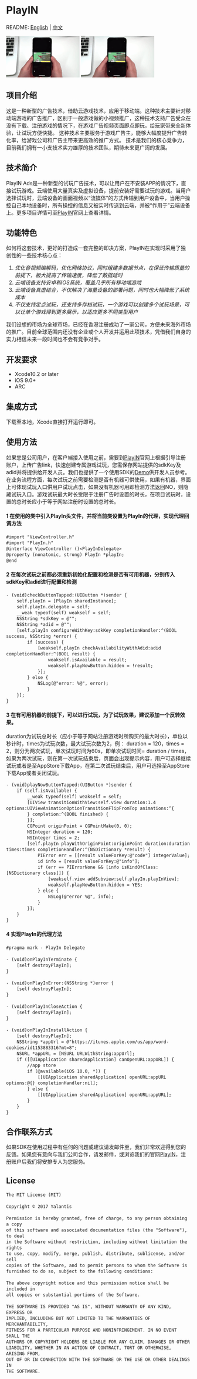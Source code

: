 # PlayIN

README: [English](https://github.com/Coding/WebIDE/blob/master/README.md) | [中文](https://github.com/Coding/WebIDE/blob/master/README-zh.md)


![image](https://github.com/lijunge/PlayINDemo/raw/master/PlayIn_1.gif) ![image](https://github.com/lijunge/PlayINDemo/raw/master/PlayIn_2.gif)

## 项目介绍
这是一种新型的广告技术，借助云游戏技术，应用于移动端。这种技术主要针对移动端游戏的广告推广，区别于一般游戏做的小视频推广，这种技术支持广告受众在没有下载、注册游戏的情况下，在游戏广告视频页面即点即玩，给玩家带来全新体验，让试玩方便快捷。
这种技术主要服务于游戏广告主，能够大幅度提升广告转化率，给游戏公司和广告主带来更高效的推广方式。
技术是我们的核心竞争力，目前我们拥有一小支技术实力雄厚的技术团队，期待未来更广阔的发展。
## 技术简介
PlayIN Ads是一种新型的试玩广告技术，可以让用户在不安装APP的情况下，直接试玩游戏。云端使用大量真实及虚拟设备，提前安装好需要试玩的游戏。当用户选择试玩时，云端设备的画面视频以“流媒体”的方式传输到用户设备中，当用户操控自己本地设备时，所有操控的信息又被实时传送到云端，并被“作用于”云端设备上。更多项目详情可至[PlayIN](https://playinair.com:8080)官网上查看详情。

## 功能特色
如何将这套技术，更好的打造成一套完整的即决方案，PlayIN在实现时采用了独创性的一些技术核心点：
1. *优化音视频编解码，优化网络协议，同时组建多数据节点，在保证传输质量的前提下，极大提高了传输速度，降低了数据延时*
2. *云端设备支持安卓和iOS系统，覆盖几乎所有移动端游戏*
3. *云端设备真虚结合，不仅解决了海量设备的部署问题，同时也大幅降低了系统成本*
4. *不仅支持定点试玩，还支持多存档试玩，一个游戏可以创建多个试玩场景，可以让单个游戏得到更多展示，以适应更多不同类型用户*

我们设想的市场为全球市场，已经在香港注册成功了一家公司，方便未来海外市场的推广。目前全球范围内还没有企业或个人开发并运用此项技术，凭借我们自身的实力相信未来一段时间也不会有竞争对手。

## 开发要求

* Xcode10.2 or later
* iOS 9.0+
* ARC

## 集成方式

下载至本地，Xcode直接打开运行即可。

## 使用方法

如果您是公司用户，在客户端接入使用之前，需要到[PlayIN](https://playinair.com:8080)官网上根据引导注册账户，上传广告link，快速创建专属游戏试玩，您需保存网站提供的sdkKey及adid并将提供给开发人员。我们也提供了一个使用SDK的[Demo](https://github.com/Coding/WebIDE/blob/master/README-zh.md)供开发人员参考。在业务流程方面，每次试玩之前需要检测是否有机器可供使用，如果有机器，界面上可体现试玩入口供用户试玩点击，如果没有机器可用即检测方法返回NO，则隐藏试玩入口。游戏试玩最大时长受限于注册广告时设置的时长，在项目试玩时，设置的总时长应小于等于网站注册时设置的总时长。

#### 1 在使用的类中引入PlayIn头文件，并将当前类设置为PlayIn的代理，实现代理回调方法
```objc
#import "ViewController.h"
#import "PlayIn.h"
@interface ViewController ()<PlayInDelegate>
@property (nonatomic, strong) PlayIn *playIn;
@end
```
#### 2 在每次试玩之前都必须重新初始化配置和检测是否有可用机器，分别传入sdkKey和adid进行配置和检测
```objc
- (void)checkButtonTapped:(UIButton *)sender {
    self.playIn = [PlayIn sharedInstance];
    self.playIn.delegate = self;
    __weak typeof(self) weakself = self;
    NSString *sdkKey = @"";
    NSString *adid = @"";
    [self.playIn configureWithKey:sdkKey completionHandler:^(BOOL success, NSString *error) {
        if (success) {
            [weakself.playIn checkAvailabilityWithAdid:adid completionHandler:^(BOOL result) {
                weakself.isAvailable = result;
                weakself.playNowButton.hidden = !result;
            }];
        } else {
            NSLog(@"error: %@", error);
        }
    }];
}
```
#### 3 在有可用机器的前提下，可以进行试玩，为了试玩效果，建议添加一个反转效果。

duration为试玩总时长（应小于等于网站注册游戏时所购买的最大时长），单位以秒计时，times为试玩次数，最大试玩次数为2，例： duration = 120，times = 2，则分为两次试玩，单次试玩时间为60s，即单次试玩时间= duration / times，如果为两次试玩，则在第一次试玩结束后，页面会出现提示内容，用户可选择继续试玩或者是至AppStore下载App，在第二次试玩结束后，用户可选择至AppStore下载App或者关闭试玩。
```objc
- (void)playNowButtonTapped:(UIButton *)sender {
    if (self.isAvailable) {
        __weak typeof(self) weakself = self;
        [UIView transitionWithView:self.view duration:1.4 options:UIViewAnimationOptionTransitionFlipFromTop animations:^{
        } completion:^(BOOL finished) {
        }];
        CGPoint originPoint = CGPointMake(0, 0);
        NSInteger duration = 120;
        NSInteger times = 2;
        [self.playIn playWithOriginPoint:originPoint duration:duration times:times completionHandler:^(NSDictionary *result) {
            PIError err = [[result valueForKey:@"code"] integerValue];
            id info = [result valueForKey:@"info"];
            if (err == PIErrorNone && [info isKindOfClass:[NSDictionary class]]) {
                [weakself.view addSubview:self.playIn.playInView];
                weakself.playNowButton.hidden = YES;
            } else {
                NSLog(@"error %@", info);
            }
        }];
    }
}
```
#### 4 实现PlayIn的代理方法
```objc
#pragma mark - PlayIn Delegate

- (void)onPlayInTerminate {
    [self destroyPlayIn];
}

- (void)onPlayInError:(NSString *)error {
    [self destroyPlayIn];
}

- (void)onPlayInCloseAction {
    [self destroyPlayIn];
}

- (void)onPlayInInstallAction {
    [self destroyPlayIn];
    NSString *appUrl = @"https://itunes.apple.com/us/app/word-cookies/id1153883316?mt=8";
    NSURL *appURL = [NSURL URLWithString:appUrl];
    if ([[UIApplication sharedApplication] canOpenURL:appURL]) {
        //app store
        if (@available(iOS 10.0, *)) {
            [[UIApplication sharedApplication] openURL:appURL options:@{} completionHandler:nil];
        } else {
            [[UIApplication sharedApplication] openURL:appURL];
        }
    }
}
```
## 合作联系方式

如果SDK在使用过程中有任何的问题或建议请发邮件至，我们非常欢迎得到您的反馈。如果您有意向与我们公司合作，请发邮件，或浏览我们的官网[PlayIN](https://playinair.com:8080)，注册账户后我们将安排专人为您服务。

## License
```
The MIT License (MIT)

Copyright © 2017 Yalantis

Permission is hereby granted, free of charge, to any person obtaining a copy
of this software and associated documentation files (the "Software"), to deal
in the Software without restriction, including without limitation the rights
to use, copy, modify, merge, publish, distribute, sublicense, and/or sell
copies of the Software, and to permit persons to whom the Software is
furnished to do so, subject to the following conditions:

The above copyright notice and this permission notice shall be included in
all copies or substantial portions of the Software.

THE SOFTWARE IS PROVIDED "AS IS", WITHOUT WARRANTY OF ANY KIND, EXPRESS OR
IMPLIED, INCLUDING BUT NOT LIMITED TO THE WARRANTIES OF MERCHANTABILITY,
FITNESS FOR A PARTICULAR PURPOSE AND NONINFRINGEMENT. IN NO EVENT SHALL THE
AUTHORS OR COPYRIGHT HOLDERS BE LIABLE FOR ANY CLAIM, DAMAGES OR OTHER
LIABILITY, WHETHER IN AN ACTION OF CONTRACT, TORT OR OTHERWISE, ARISING FROM,
OUT OF OR IN CONNECTION WITH THE SOFTWARE OR THE USE OR OTHER DEALINGS IN
THE SOFTWARE.
```
